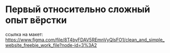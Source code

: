 # Первый относительно сложный опыт вёрстки

ссылка на макет: 
https://www.figma.com/file/8T4byFDAV5REmnVyQlsFO1/clean_and_simple_website_freebie_work_file?node-id=3%3A2
